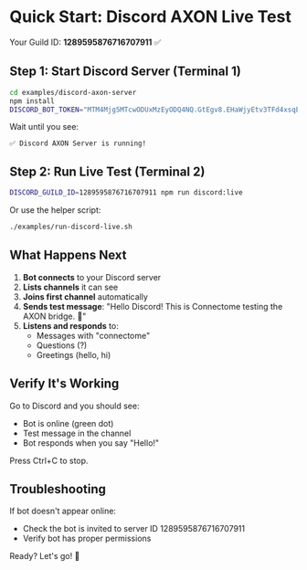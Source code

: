 # Quick Start: Discord AXON Live Test

Your Guild ID: **1289595876716707911** ✅

## Step 1: Start Discord Server (Terminal 1)

```bash
cd examples/discord-axon-server
npm install
DISCORD_BOT_TOKEN="MTM4Mjg5MTcwODUxMzEyODQ4NQ.GtEgv8.EHaWjyEtv3TFd4xsqEBxyn-kilw0PQViQm3AaE" npm start
```

Wait until you see:
```
✅ Discord AXON Server is running!
```

## Step 2: Run Live Test (Terminal 2)

```bash
DISCORD_GUILD_ID=1289595876716707911 npm run discord:live
```

Or use the helper script:
```bash
./examples/run-discord-live.sh
```

## What Happens Next

1. **Bot connects** to your Discord server
2. **Lists channels** it can see
3. **Joins first channel** automatically
4. **Sends test message**: "Hello Discord! This is Connectome testing the AXON bridge. 🚀"
5. **Listens and responds** to:
   - Messages with "connectome"
   - Questions (?)
   - Greetings (hello, hi)

## Verify It's Working

Go to Discord and you should see:
- Bot is online (green dot)
- Test message in the channel
- Bot responds when you say "Hello!"

Press Ctrl+C to stop.

## Troubleshooting

If bot doesn't appear online:
- Check the bot is invited to server ID 1289595876716707911
- Verify bot has proper permissions

Ready? Let's go! 🚀
